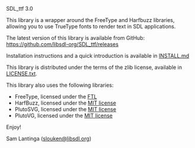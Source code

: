 
SDL_ttf 3.0

This library is a wrapper around the FreeType and Harfbuzz libraries, allowing you to use TrueType fonts to render text in SDL applications.

The latest version of this library is available from GitHub:
https://github.com/libsdl-org/SDL_ttf/releases

Installation instructions and a quick introduction is available in
[INSTALL.md](INSTALL.md)

This library is distributed under the terms of the zlib license,
available in [LICENSE.txt](LICENSE.txt).

This library also uses the following libraries:
- FreeType, licensed under the [FTL](https://gitlab.freedesktop.org/freetype/freetype/-/blob/master/docs/FTL.TXT)
- HarfBuzz, licensed under the [MIT license](https://github.com/harfbuzz/harfbuzz/blob/main/COPYING)
- PlutoSVG, licensed under the [MIT license](https://github.com/sammycage/plutosvg/blob/master/LICENSE)
- PlutoVG, licensed under the [MIT license](https://github.com/sammycage/plutovg/blob/master/LICENSE)

Enjoy!

Sam Lantinga (slouken@libsdl.org)
